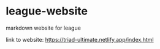 # league-website
markdown website for league


link to website: https://triad-ultimate.netlify.app/index.html
